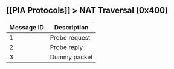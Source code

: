 [[PIA Protocols]] > NAT Traversal (0x400)
---

| Message ID | Description |
| --- | --- |
| 1 | Probe request |
| 2 | Probe reply |
| 3 | Dummy packet |